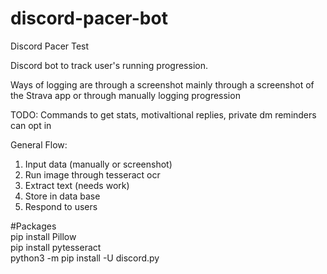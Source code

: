 # discord-pacer-bot
Discord Pacer Test
  
Discord bot to track user's running progression.  

Ways of logging are through a screenshot mainly through a screenshot of the Strava app or through manually logging progression  

TODO: Commands to get stats, motivaltional replies, private dm reminders can opt in  
  
General Flow:  
1. Input data (manually or screenshot)  
2. Run image through tesseract ocr
3. Extract text (needs work)
4. Store in data base
5. Respond to users  
  
#Packages   
pip install Pillow  
pip install pytesseract  
python3 -m pip install -U discord.py  
